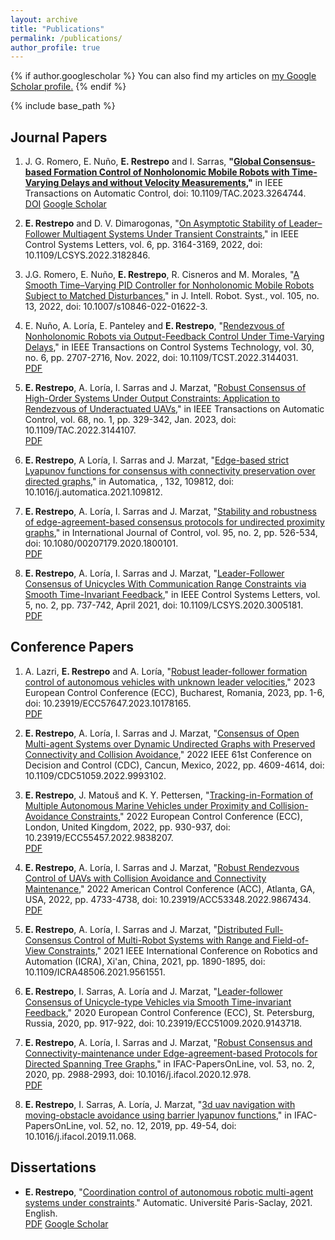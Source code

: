```yaml
---
layout: archive
title: "Publications"
permalink: /publications/
author_profile: true
---
```


{% if author.googlescholar %}
  You can also find my articles on <u><a href="{{author.googlescholar}}">my Google Scholar profile</a>.</u>
{% endif %}

{% include base_path %}

<!-- {% for post in site.publications reversed %}
  {% include archive-single.html %}
{% endfor %} -->

## Journal Papers

1. J. G. Romero, E. Nuño, **E. Restrepo** and I. Sarras, **"[Global Consensus-based Formation Control of Nonholonomic Mobile Robots with Time-Varying Delays and without Velocity Measurements](),"** in IEEE Transactions on Automatic Control, doi: 10.1109/TAC.2023.3264744.\
[DOI](https://doi.org/10.1109/TAC.2023.3264744)     [Google Scholar](https://scholar.google.fr/citations?view_op=view_citation&hl=fr&user=6CaXeN4AAAAJ&sortby=pubdate&citation_for_view=6CaXeN4AAAAJ:Se3iqnhoufwC)

1. **E. Restrepo** and D. V. Dimarogonas, "[On Asymptotic Stability of Leader–Follower Multiagent Systems Under Transient Constraints](https://doi.org/10.1109/LCSYS.2022.3182846)," in IEEE Control Systems Letters, vol. 6, pp. 3164-3169, 2022, doi: 10.1109/LCSYS.2022.3182846.

1. J.G. Romero, E. Nuño, **E. Restrepo**, R. Cisneros and M. Morales, "[A Smooth Time–Varying PID Controller for Nonholonomic Mobile Robots Subject to Matched Disturbances](https://doi.org/10.1007/s10846-022-01622-3)," in J. Intell. Robot. Syst., vol. 105, no. 13, 2022, doi: 10.1007/s10846-022-01622-3.

1. E. Nuño, A. Loría, E. Panteley and **E. Restrepo**, "[Rendezvous of Nonholonomic Robots via Output-Feedback Control Under Time-Varying Delays](https://doi.org/10.1109/TCST.2022.3144031)," in IEEE Transactions on Control Systems Technology, vol. 30, no. 6, pp. 2707-2716, Nov. 2022, doi: 10.1109/TCST.2022.3144031.\
[PDF](https://hal.science/hal-03752270v2/document)

1. **E. Restrepo**, A. Loría, I. Sarras and J. Marzat, "[Robust Consensus of High-Order Systems Under Output Constraints: Application to Rendezvous of Underactuated UAVs](https://doi.org/10.1109/TAC.2022.3144107)," in IEEE Transactions on Automatic Control, vol. 68, no. 1, pp. 329-342, Jan. 2023, doi: 10.1109/TAC.2022.3144107.\
[PDF](https://hal.science/hal-03275331v2/document)

1. **E. Restrepo**, A Loría, I. Sarras and J. Marzat, "[Edge-based strict Lyapunov functions for consensus with connectivity preservation over directed graphs](https://doi.org/10.1016/j.automatica.2021.109812)," in Automatica, , 132, 109812, doi: 10.1016/j.automatica.2021.109812.

1. **E. Restrepo**, A. Loría, I. Sarras and J. Marzat, "[Stability and robustness of edge-agreement-based consensus protocols for undirected proximity graphs](https://doi.org/10.1080/00207179.2020.1800101)," in International Journal of Control, vol. 95, no. 2, pp. 526-534, doi: 10.1080/00207179.2020.1800101.\
[PDF](https://hal.science/hal-02932046v1/document)

1. **E. Restrepo**, A. Loría, I. Sarras and J. Marzat, "[Leader-Follower Consensus of Unicycles With Communication Range Constraints via Smooth Time-Invariant Feedback](https://doi.org/10.1109/LCSYS.2020.3005181)," in IEEE Control Systems Letters, vol. 5, no. 2, pp. 737-742, April 2021, doi: 10.1109/LCSYS.2020.3005181.\
[PDF](https://hal.science/hal-02901383v1/document)

## Conference Papers

1. A. Lazri, **E. Restrepo** and A. Loría, "[Robust leader-follower formation control of autonomous vehicles with unknown leader velocities](https://doi.org/10.23919/ECC57647.2023.10178165)," 2023 European Control Conference (ECC), Bucharest, Romania, 2023, pp. 1-6, doi: 10.23919/ECC57647.2023.10178165.\
[PDF](https://hal.science/hal-03869953v1/document)

1. **E. Restrepo**, A. Loría, I. Sarras and J. Marzat, "[Consensus of Open Multi-agent Systems over Dynamic Undirected Graphs with Preserved Connectivity and Collision Avoidance](https://doi.org/10.1109/CDC51059.2022.9993102)," 2022 IEEE 61st Conference on Decision and Control (CDC), Cancun, Mexico, 2022, pp. 4609-4614, doi: 10.1109/CDC51059.2022.9993102.

1. **E. Restrepo**, J. Matouš and K. Y. Pettersen, "[Tracking-in-Formation of Multiple Autonomous Marine Vehicles under Proximity and Collision-Avoidance Constraints](https://doi.org/10.23919/ECC55457.2022.9838207)," 2022 European Control Conference (ECC), London, United Kingdom, 2022, pp. 930-937, doi: 10.23919/ECC55457.2022.9838207.\
[PDF](https://hal.science/hal-03513288v1/document)

1. **E. Restrepo**, A. Loría, I. Sarras and J. Marzat, "[Robust Rendezvous Control of UAVs with Collision Avoidance and Connectivity Maintenance](https://doi.org/10.23919/ACC53348.2022.9867434)," 2022 American Control Conference (ACC), Atlanta, GA, USA, 2022, pp. 4733-4738, doi: 10.23919/ACC53348.2022.9867434.\
[PDF](https://hal.science/hal-03752235v1/document)

1. **E. Restrepo**, A. Loría, I. Sarras and J. Marzat, "[Distributed Full-Consensus Control of Multi-Robot Systems with Range and Field-of-View Constraints](https://doi.org/10.1109/ICRA48506.2021.9561551)," 2021 IEEE International Conference on Robotics and Automation (ICRA), Xi'an, China, 2021, pp. 1890-1895, doi: 10.1109/ICRA48506.2021.9561551.

1. **E. Restrepo**, I. Sarras, A. Loría and J. Marzat, "[Leader-follower Consensus of Unicycle-type Vehicles via Smooth Time-invariant Feedback](https://doi.org/10.23919/ECC51009.2020.9143718)," 2020 European Control Conference (ECC), St. Petersburg, Russia, 2020, pp. 917-922, doi: 10.23919/ECC51009.2020.9143718.

1. **E. Restrepo**, A. Loría, I. Sarras and J. Marzat, "[Robust Consensus and Connectivity-maintenance under Edge-agreement-based Protocols for Directed Spanning Tree Graphs](https://doi.org/10.1016/j.ifacol.2020.12.978)," in IFAC-PapersOnLine, vol. 53, no. 2, 2020, pp. 2988-2993, doi: 10.1016/j.ifacol.2020.12.978.\
[PDF](https://hal.science/hal-02917400v1/document)

1. **E. Restrepo**, I. Sarras, A. Loría, J. Marzat, "[3d uav navigation with moving-obstacle avoidance using barrier lyapunov functions](https://doi.org/10.1016/j.ifacol.2019.11.068)," in IFAC-PapersOnLine, vol. 52, no. 12, 2019, pp. 49-54, doi: 10.1016/j.ifacol.2019.11.068.

## Dissertations

* **E. Restrepo**, "[Coordination control of autonomous robotic multi-agent systems under constraints](https://theses.hal.science/tel-03537341)." Automatic. Université Paris-Saclay, 2021. English.\
[PDF](https://theses.hal.science/tel-03537341v1/document)     [Google Scholar](https://scholar.google.fr/citations?view_op=view_citation&hl=fr&user=6CaXeN4AAAAJ&citation_for_view=6CaXeN4AAAAJ:Y0pCki6q_DkC)
